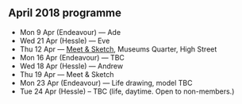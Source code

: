 ## April 2018 programme

* Mon 9 Apr (Endeavour) — Ade
* Wed 21 Apr (Hessle) — Eve
* Thu 12 Apr — <a href="/meet-and-sketch/">Meet & Sketch</a>, Museums Quarter, High Street
* Mon 16 Apr (Endeavour) — TBC
* Wed 18 Apr (Hessle) — Andrew
* Thu 19 Apr — Meet & Sketch
* Mon 23 Apr (Endeavour) — Life drawing, model TBC
* Tue 24 Apr (Hessle) – TBC (life, daytime. Open to non-members.)

